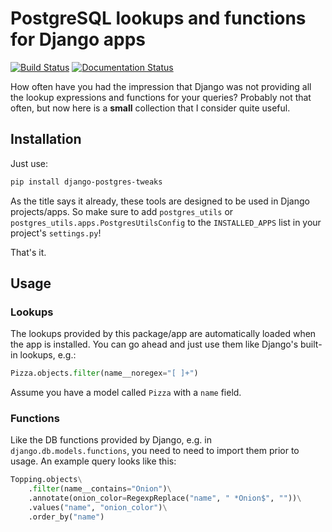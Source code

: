 # PostgreSQL lookups and functions for Django apps

[![Build Status](https://travis-ci.org/Canned-Django/django-postgres-utils.svg?branch=master)](https://travis-ci.org/Canned-Django/django-postgres-utils)
[![Documentation Status](https://readthedocs.org/projects/canned-djangodjango-postgres-utils/badge/?version=latest)](https://canned-djangodjango-postgres-utils.readthedocs.io/en/latest/?badge=latest)

How often have you had the impression that Django was not providing all the lookup expressions and
functions for your queries? Probably not that often, but now here is a **small** collection that I
consider quite useful.

## Installation

Just use:

```bash
pip install django-postgres-tweaks
```

As the title says it already, these tools are designed to be used in Django projects/apps. So make 
sure to add `postgres_utils` or `postgres_utils.apps.PostgresUtilsConfig` to the `INSTALLED_APPS` 
list in your project's `settings.py`!

That's it.

## Usage

### Lookups

The lookups provided by this package/app are automatically loaded when the app is installed. You
can go ahead and just use them like Django's built-in lookups, e.g.:

```python
Pizza.objects.filter(name__noregex="[ ]+")
```

Assume you have a model called ``Pizza`` with a ``name`` field.

### Functions

Like the DB functions provided by Django, e.g. in ``django.db.models.functions``, you need to need
to import them prior to usage. An example query looks like this:

```python
Topping.objects\
    .filter(name__contains="Onion")\
    .annotate(onion_color=RegexpReplace("name", " *Onion$", ""))\
    .values("name", "onion_color")\
    .order_by("name")
```
